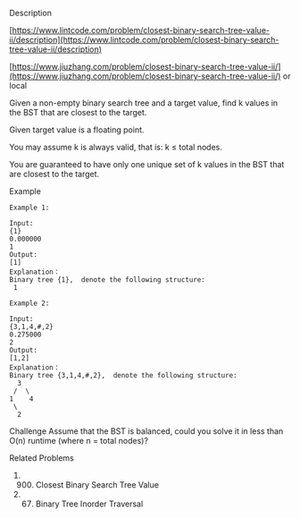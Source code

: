 Description

[https://www.lintcode.com/problem/closest-binary-search-tree-value-ii/description](https://www.lintcode.com/problem/closest-binary-search-tree-value-ii/description)

[https://www.jiuzhang.com/problem/closest-binary-search-tree-value-ii/](https://www.jiuzhang.com/problem/closest-binary-search-tree-value-ii/) or local

Given a non-empty binary search tree and a target value, find k values in the BST that are closest to the target.

Given target value is a floating point.

You may assume k is always valid, that is: k ≤ total nodes.

You are guaranteed to have only one unique set of k values in the BST that are closest to the target.

Example
```
Example 1:

Input:
{1}
0.000000
1
Output:
[1]
Explanation：
Binary tree {1},  denote the following structure:
 1

Example 2:

Input:
{3,1,4,#,2}
0.275000
2
Output:
[1,2]
Explanation：
Binary tree {3,1,4,#,2},  denote the following structure:
  3
 /  \
1    4
 \
  2
```  

Challenge
Assume that the BST is balanced, could you solve it in less than O(n) runtime (where n = total nodes)?

Related Problems
1. 900. Closest Binary Search Tree Value
2. 67. Binary Tree Inorder Traversal
